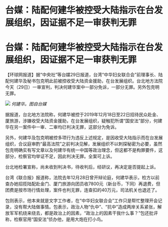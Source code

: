 # 台媒：陆配何建华被控受大陆指示在台发展组织，因证据不足一审获判无罪

# 台媒：陆配何建华被控受大陆指示在台发展组织，因证据不足一审获判无罪

【环球网报道】据“中央社”等台媒29日报道，台湾“中华妇女联合会”前理事长、陆配何建华及秘书包克明此前被控收受大陆资金援助，在台发展组织。台北地方法院今天（29日）一审宣判，判决何建华案中一部分免诉，一部分无罪。另外包克明无罪。

![](https://inews.gtimg.com/om_bt/O19qSu88iwyJFPHXvl7gvZy4QqxLIpDm_53yaZ6uiw4K0AA/1000)
_何建华。图自台媒_

据报道，台北地方法院称，何建华被控于2019年12月18日至22日招待民众赴金、厦旅游，涉嫌收受大陆资金援助，在台发展组织，疑触犯所谓“国安法”部分，何建华在另一案件中一审、二审均已判决无罪，这部分为免诉。

另外，何建华及包克明被控多项行为违反上述规定，是因收受大陆指示而在台发展组织，合议庭审酌“最高法院”之前判决见解，发展组织不以刺探秘密为必要，虽然包克明确实有写文章以及何建华有统一中国等政治理念，但这都不是构罪要件，这部分，检察官均举证不足，因此判决无罪。全案可上诉。

台北地检署宣称，尚未收到判决书，待收判后，经研议，再决定是否提起上诉。

台湾《联合报》报道称，法院去年12月28日曾开辩论庭，何建华表示，检方以前查办她招揽陆配赴金门、厦门旅游向团员收7800元（新台币，下同）再退费，但团费是按市场行情处理，案件也判无罪，连查扣的40万元，司法机关也退还了。

包则表示，他本来就是文字工作者，在“中华妇女联合会”工作只是帮忙整理开会记录，没有帮大陆做事情。包表示，政治人物“仇中”、“抗中”造成两岸关系紧张，解放军军机绕来绕去，都是政治上的因素，“政治上的因素干我什么事？”包还批评称，检察官用“国安法”侦办他，是用大炮在打小鸟。

